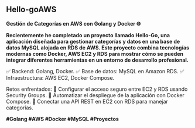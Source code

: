 ## Hello-goAWS 
**Gestión de Categorías en AWS con Golang y Docker 🌐**

**Recientemente he completado un proyecto llamado Hello-Go, una aplicación diseñada para gestionar categorías y datos en una base de datos MySQL alojada en RDS de AWS. Este proyecto combina tecnologías modernas como Docker, AWS EC2 y RDS para mostrar cómo se pueden integrar diferentes herramientas en un entorno de desarrollo profesional.**

✅ Backend: Golang, Docker.
✅ Base de datos: MySQL en Amazon RDS.
✅ Infraestructura: AWS EC2, Docker Compose.

Retos enfrentados:
🔹 Configurar el acceso seguro entre EC2 y RDS usando Security Groups.
🔹 Automatizar el despliegue de la aplicación con Docker Compose.
🔹 Conectar una API REST en EC2 con RDS para manejar categorías.


**#Golang #AWS #Docker #MySQL #Proyectos**